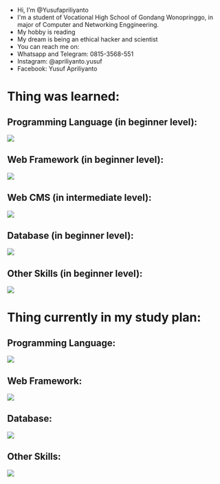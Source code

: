 - Hi, I’m @Yusufapriliyanto
- I'm a student of Vocational High School of Gondang Wonopringgo, in major of Computer and Networking Enggineering.
- My hobby is reading
- My dream is being an ethical hacker and scientist
- You can reach me on: 
- Whatsapp and Telegram: 0815-3568-551
- Instagram: @apriliyanto.yusuf
- Facebook: Yusuf Apriliyanto

<h1> Thing was learned: </h1>
<h2> Programming Language (in beginner level): </h2>
<img src="https://skillicons.dev/icons?i=php,js,html,css,md,java,lua&perline=6">
<h2> Web Framework (in beginner level): </h2>
<img src="https://skillicons.dev/icons?i=laravel,nextjs&perline=6">
<h2> Web CMS (in intermediate level): </h2>
<img src="https://skillicons.dev/icons?i=wordpress&perline=6">
<h2> Database (in beginner level): </h2>
<img src="https://skillicons.dev/icons?i=sqlite,postgres,mysql&perline=6">
<h2> Other Skills (in beginner level): </h2>
<img src="https://skillicons.dev/icons?i=bootstrap,github,vercel,linux&perline=6">

<h1> Thing currently in my study plan: </h1>
<h2> Programming Language: </h2>
<img src="https://skillicons.dev/icons?i=kotlin,c,cs,cpp,ruby,py,r&perline=6">
<h2> Web Framework: </h2>
<img src="https://skillicons.dev/icons?i=react,nuxtjs,vue,&perline=6">
<h2> Database: </h2>
<img src="https://skillicons.dev/icons?i=mongodb&perline=6">
<h2> Other Skills: </h2>
<img src="https://skillicons.dev/icons?i=git,visualstudio,vscode,dotnet,flutter,tensorflow,unity,qt,raspberrypi&perline=6">

<!--- Yusufapriliyanto/Yusufapriliyanto is a ✨ special ✨ repository because its `README.md` (this file) appears on your GitHub profile. You can click the Preview link to take a look at your changes. --->

